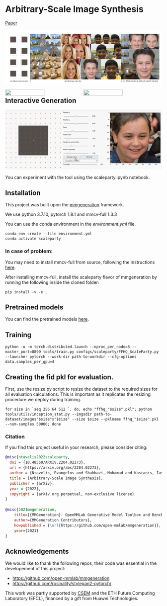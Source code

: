 # Arbitrary-Scale Image Synthesis

[Paper](https://arxiv.org/abs/2204.02273) 

![Teaser](./visuals/teaser.png)

<img src="./visuals/zoom0.gif" align="left" height="50%" width="50%">
<img src="./visuals/zoom1.gif" align="left" height="50%" width="50%">




## Interactive Generation
![til](./visuals/scaleparty.gif)

You can experiment with the tool using the scaleparty.ipynb notebook.

## Installation 
This project was built upon the [mmgeneration](https://github.com/open-mmlab/mmgeneration) framework.

We use python 3.7.10, pytorch 1.8.1 and mmcv-full 1.3.3

You can use the conda environment in the _environment.yml_ file.

```
conda env create --file environment.yml
conda activate scaleparty
```

### In case of problem:
You may need to install mmcv-full from source, following the instructions [here](https://mmcv.readthedocs.io/en/latest/get_started/installation.html).

After installing mmcv-full, install the scaleparty flavor of mmgeneration by running the following inside the cloned folder:

```
pip install -v -e .
```

## Pretrained models

You can find the pretrained models [here](https://owncloud.csem.ch/owncloud/index.php/s/DREiMu9BktcGuS9).

## Training

```
python -u -m torch.distributed.launch --nproc_per_node=8 --master_port=8899 tools/train.py configs/scaleparty/FFHQ_ScaleParty.py --launcher pytorch --work-dir path-to-workdir --cfg-options data.samples_per_gpu=4 
``` 

## Creating the fid pkl for evaluation. 
First, use the resize.py script to resize the dataset to the required sizes for all evaluation calculations. This is important as it replicates the resizing procedure we deploy during training.

```
for size in `seq 256 64 512 `; do; echo "ffhq_"$size".pkl"; python tools/utils/inception_stat.py --imgsdir path-to-dataset/images"$size"x"$size" --size $size --pklname ffhq_"$size".pkl  --num-samples 50000; done
```

</code></pre>

### Citation

If you find this project useful in your research, please consider citing:

```BibTeX
@misc{ntavelis2022scaleparty,
  doi = {10.48550/ARXIV.2204.02273},
  url = {https://arxiv.org/abs/2204.02273},
  author = {Ntavelis, Evangelos and Shahbazi, Mohamad and Kastanis, Iason and Timofte, Radu and Danelljan, Martin and Van Gool, Luc},
  title = {Arbitrary-Scale Image Synthesis},
  publisher = {arXiv},
  year = {2022},
  copyright = {arXiv.org perpetual, non-exclusive license}
}

@misc{2021mmgeneration,
    title={{MMGeneration}: OpenMMLab Generative Model Toolbox and Benchmark},
    author={MMGeneration Contributors},
    howpublished = {\url{https://github.com/open-mmlab/mmgeneration}},
    year={2021}
}
```

## Acknowledgements
We would like to thank the following repos, their code was essential in the developement of this project:
- https://github.com/open-mmlab/mmgeneration
- https://github.com/rosinality/stylegan2-pytorch/


This work was partly supported by [CSEM](https://www.csem.ch) and the ETH Future Computing Laboratory (EFCL), financed by a gift from Huawei Technologies.
